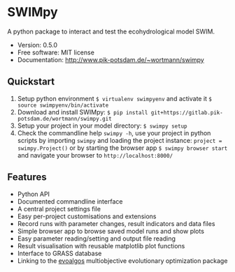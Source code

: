 SWIMpy
======


A python package to interact and test the ecohydrological model SWIM.


* Version: 0.5.0
* Free software: MIT license
* Documentation: http://www.pik-potsdam.de/~wortmann/swimpy


Quickstart
----------

1. Setup python environment ``$ virtualenv swimpyenv`` and activate it
   ``$ source swimpyenv/bin/activate``
2. Download and install SWIMpy:
   ``$ pip install git+https://gitlab.pik-potsdam.de/wortmann/swimpy.git``
3. Setup your project in your model directory: ``$ swimpy setup``
4. Check the commandline help ``swimpy -h``, use your project in python
   scripts by importing ``swimpy`` and loading the project instance:
   ``project = swimpy.Project()`` or by starting the browser app
   ``$ swimpy browser start`` and navigate your browser to ``http://localhost:8000/``


Features
--------

* Python API
* Documented commandline interface
* A central project settings file
* Easy per-project customisations and extensions
* Record runs with parameter changes, result indicators and data files
* Simple browser app to browse saved model runs and show plots
* Easy parameter reading/setting and output file reading
* Result visualisation with reusable matplotlib plot functions
* Interface to GRASS database
* Linking to the 
  [evoalgos](https://ls11-www.cs.tu-dortmund.de/people/swessing/evoalgos/doc/index.html)
  multiobjective evolutionary optimization package
